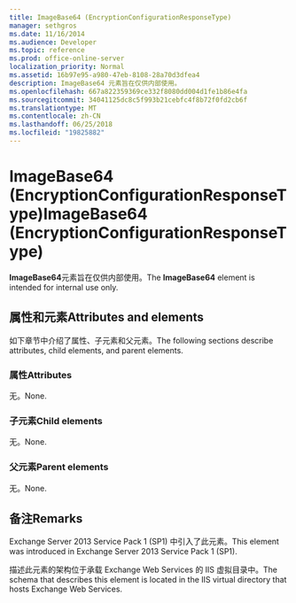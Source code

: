 ```yaml
---
title: ImageBase64 (EncryptionConfigurationResponseType)
manager: sethgros
ms.date: 11/16/2014
ms.audience: Developer
ms.topic: reference
ms.prod: office-online-server
localization_priority: Normal
ms.assetid: 16b97e95-a980-47eb-8108-28a70d3dfea4
description: ImageBase64 元素旨在仅供内部使用。
ms.openlocfilehash: 667a822359369ce332f8080dd004d1fe1b86e4fa
ms.sourcegitcommit: 34041125dc8c5f993b21cebfc4f8b72f0fd2cb6f
ms.translationtype: MT
ms.contentlocale: zh-CN
ms.lasthandoff: 06/25/2018
ms.locfileid: "19825882"
---
```

# <a name="imagebase64-encryptionconfigurationresponsetype"></a><span data-ttu-id="b2f67-103">ImageBase64 (EncryptionConfigurationResponseType)</span><span class="sxs-lookup"><span data-stu-id="b2f67-103">ImageBase64 (EncryptionConfigurationResponseType)</span></span>

<span data-ttu-id="b2f67-104">**ImageBase64**元素旨在仅供内部使用。</span><span class="sxs-lookup"><span data-stu-id="b2f67-104">The **ImageBase64** element is intended for internal use only.</span></span> 

## <a name="attributes-and-elements"></a><span data-ttu-id="b2f67-105">属性和元素</span><span class="sxs-lookup"><span data-stu-id="b2f67-105">Attributes and elements</span></span>

<span data-ttu-id="b2f67-106">如下章节中介绍了属性、子元素和父元素。</span><span class="sxs-lookup"><span data-stu-id="b2f67-106">The following sections describe attributes, child elements, and parent elements.</span></span>
  
### <a name="attributes"></a><span data-ttu-id="b2f67-107">属性</span><span class="sxs-lookup"><span data-stu-id="b2f67-107">Attributes</span></span>

<span data-ttu-id="b2f67-108">无。</span><span class="sxs-lookup"><span data-stu-id="b2f67-108">None.</span></span>
  
### <a name="child-elements"></a><span data-ttu-id="b2f67-109">子元素</span><span class="sxs-lookup"><span data-stu-id="b2f67-109">Child elements</span></span>

<span data-ttu-id="b2f67-110">无。</span><span class="sxs-lookup"><span data-stu-id="b2f67-110">None.</span></span>
  
### <a name="parent-elements"></a><span data-ttu-id="b2f67-111">父元素</span><span class="sxs-lookup"><span data-stu-id="b2f67-111">Parent elements</span></span>

<span data-ttu-id="b2f67-112">无。</span><span class="sxs-lookup"><span data-stu-id="b2f67-112">None.</span></span>
  
## <a name="remarks"></a><span data-ttu-id="b2f67-113">备注</span><span class="sxs-lookup"><span data-stu-id="b2f67-113">Remarks</span></span>

<span data-ttu-id="b2f67-114">Exchange Server 2013 Service Pack 1 (SP1) 中引入了此元素。</span><span class="sxs-lookup"><span data-stu-id="b2f67-114">This element was introduced in Exchange Server 2013 Service Pack 1 (SP1).</span></span>
  
<span data-ttu-id="b2f67-115">描述此元素的架构位于承载 Exchange Web Services 的 IIS 虚拟目录中。</span><span class="sxs-lookup"><span data-stu-id="b2f67-115">The schema that describes this element is located in the IIS virtual directory that hosts Exchange Web Services.</span></span>
  

